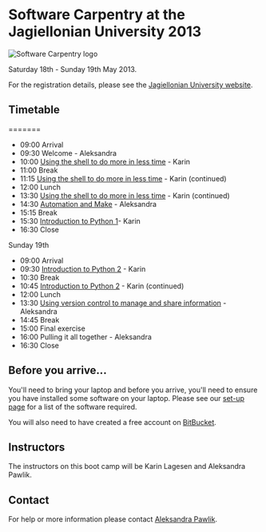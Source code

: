 # Software Carpentry at the Jagiellonian University 2013

![Software Carpentry logo](http://software-carpentry.org/img/software-carpentry-banner.png "Software Carpentry logo")

Saturday 18th - Sunday 19th May 2013.

For the registration details, please see the [Jagiellonian University website](http://www.doktoranci.uj.edu.pl/start/-/blogs/dobre-praktyki-informatyczne-warsztaty).

## Timetable


=======
* 09:00 Arrival
* 09:30 Welcome - Aleksandra
* 10:00 [Using the shell to do more in less time](shell) - Karin
* 11:00 Break
* 11:15 [Using the shell to do more in less time](shell)  - Karin (continued)
* 12:00 Lunch
* 13:30 [Using the shell to do more in less time](shell)  - Karin (continued)
* 14:30 [Automation and Make](Make) - Aleksandra
* 15:15 Break
* 15:30 [Introduction to Python 1](python-programming)- Karin
* 16:30 Close 

Sunday 19th

* 09:00 Arrival
* 09:30 [Introduction to Python 2](python-programming) - Karin
* 10:30 Break
* 10:45 [Introduction to Python 2](python-programming) - Karin (continued)
* 12:00 Lunch
* 13:30 [Using version control to manage and share information](version-control) - Aleksandra
* 14:45 Break
* 15:00 Final exercise
* 16:00 Pulling it all together - Aleksandra
* 16:30 Close


## Before you arrive...

You'll need to bring your laptop and before you arrive, you'll need to ensure you have installed some software on your laptop. Please see our [set-up page](Setup.md) for a list of the software required.

You will also need to have created a free account on [BitBucket](https://bitbucket.org/account/signup/).

## Instructors

The instructors on this boot camp will be  Karin Lagesen and Aleksandra Pawlik.

## Contact

For help or more information please contact [Aleksandra Pawlik](mailto:a.pawlik@software.ac.uk).

